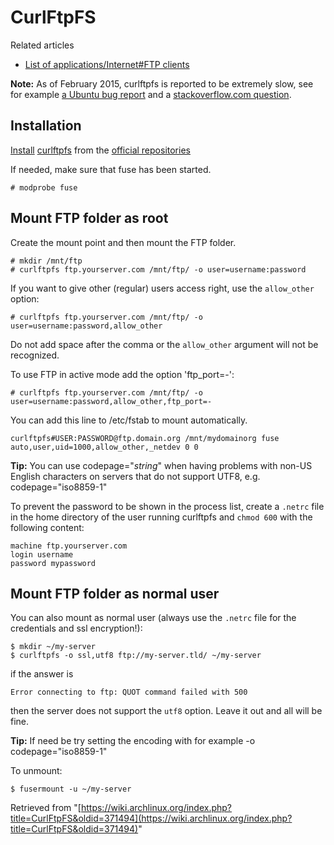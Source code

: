 # CurlFtpFS

Related articles

*   [List of applications/Internet#FTP clients](/index.php/List_of_applications/Internet#FTP_clients "List of applications/Internet")

**Note:** As of February 2015, curlftpfs is reported to be extremely slow, see for example [a Ubuntu bug report](https://bugs.launchpad.net/ubuntu/+source/curlftpfs/+bug/1267749) and a [stackoverflow.com question](http://stackoverflow.com/questions/24360479/ftp-with-curlftpfs-is-extremely-slow-to-the-point-it-is-impossible-to-work-with).

## Installation

[Install](/index.php/Install "Install") [curlftpfs](https://www.archlinux.org/packages/?name=curlftpfs) from the [official repositories](/index.php/Official_repositories "Official repositories")

If needed, make sure that fuse has been started.

```
# modprobe fuse

```

## Mount FTP folder as root

Create the mount point and then mount the FTP folder.

```
# mkdir /mnt/ftp
# curlftpfs ftp.yourserver.com /mnt/ftp/ -o user=username:password

```

If you want to give other (regular) users access right, use the `allow_other` option:

```
# curlftpfs ftp.yourserver.com /mnt/ftp/ -o user=username:password,allow_other

```

Do not add space after the comma or the `allow_other` argument will not be recognized.

To use FTP in active mode add the option 'ftp_port=-':

```
# curlftpfs ftp.yourserver.com /mnt/ftp/ -o user=username:password,allow_other,ftp_port=-

```

You can add this line to /etc/fstab to mount automatically.

```
curlftpfs#USER:PASSWORD@ftp.domain.org /mnt/mydomainorg fuse auto,user,uid=1000,allow_other,_netdev 0 0

```

**Tip:** You can use codepage="_string_" when having problems with non-US English characters on servers that do not support UTF8, e.g. codepage="iso8859-1"

To prevent the password to be shown in the process list, create a `.netrc` file in the home directory of the user running curlftpfs and `chmod 600` with the following content:

```
machine ftp.yourserver.com
login username
password mypassword

```

## Mount FTP folder as normal user

You can also mount as normal user (always use the `.netrc` file for the credentials and ssl encryption!):

```
$ mkdir ~/my-server
$ curlftpfs -o ssl,utf8 ftp://my-server.tld/ ~/my-server

```

if the answer is

```
Error connecting to ftp: QUOT command failed with 500

```

then the server does not support the `utf8` option. Leave it out and all will be fine.

**Tip:** If need be try setting the encoding with for example -o codepage="iso8859-1"

To unmount:

```
$ fusermount -u ~/my-server

```

Retrieved from "[https://wiki.archlinux.org/index.php?title=CurlFtpFS&oldid=371494](https://wiki.archlinux.org/index.php?title=CurlFtpFS&oldid=371494)"